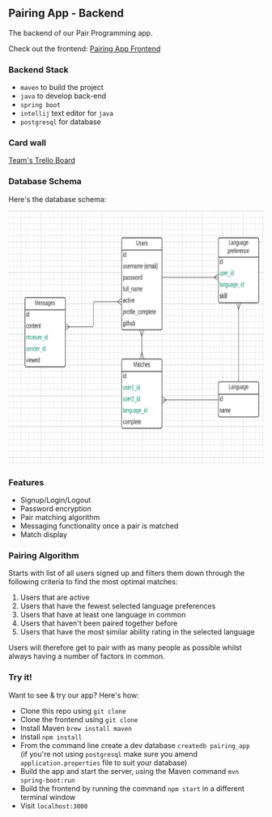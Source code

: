 ## Pairing App - Backend

The backend of our Pair Programming app.

Check out the frontend: <a href="https://github.com/Duncan-7/pairing-app-frontend">Pairing App Frontend</a>

### Backend Stack

- `maven` to build the project
- `java` to develop back-end
- `spring boot`
- `intellij` text editor for `java`
- `postgresql` for database

### Card wall

<a href="https://trello.com/b/BRtHyVfB/super-team-education"> Team's Trello Board</a> 

### Database Schema

Here's the database schema:

<img src="images/db_schema.png" width="700" height="500">

### Features

- Signup/Login/Logout
- Password encryption
- Pair matching algorithm
- Messaging functionality once a pair is matched
- Match display

### Pairing Algorithm

Starts with list of all users signed up and filters them down through the following criteria to find the most optimal matches:
1. Users that are active
2. Users that have the fewest selected language preferences
3. Users that have at least one language in common
4. Users that haven't been paired together before
5. Users that have the most similar ability rating in the selected language

Users will therefore get to pair with as many people as possible whilst always having a number of factors in common.

### Try it!

Want to see & try our app? Here's how:
- Clone this repo using `git clone`
- Clone the frontend using `git clone`
- Install Maven `brew install maven`
- Install `npm install`
- From the command line create a dev database `createdb pairing_app`<br>
  (if you're not using `postgresql` make sure you amend `application.properties` file to suit your database)
- Build the app and start the server, using the Maven command `mvn spring-boot:run`
- Build the frontend by running the command `npm start` in a different terminal window
- Visit `localhost:3000`
